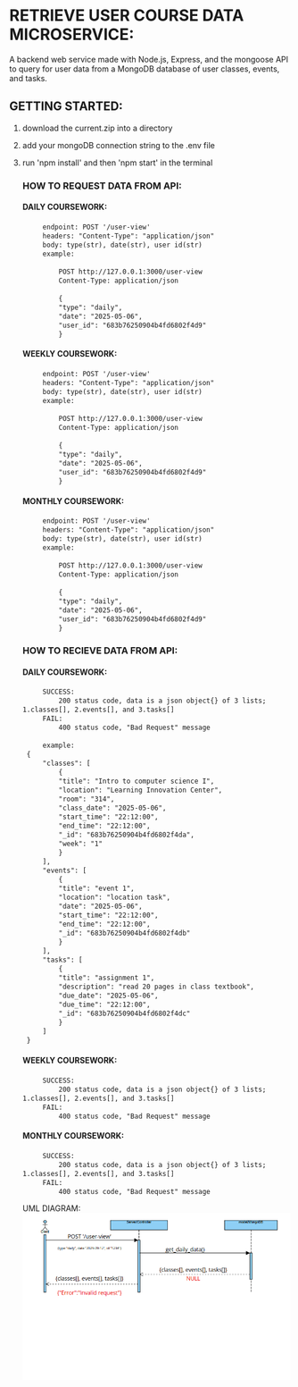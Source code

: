 

# RETRIEVE USER COURSE DATA MICROSERVICE:

A backend web service made with Node.js, Express, and the mongoose API to 
query for user data from a MongoDB database of user classes, events, and tasks.


## GETTING STARTED:

1. download the current.zip into a directory 
2. add your mongoDB connection string to the .env file
3. run 'npm install' and then 'npm start' in the terminal


    ### HOW TO REQUEST DATA FROM API:

   #### DAILY COURSEWORK:
            endpoint: POST '/user-view'
            headers: "Content-Type": "application/json"
            body: type(str), date(str), user id(str)
            example:

                POST http://127.0.0.1:3000/user-view
                Content-Type: application/json

                {
                "type": "daily",
                "date": "2025-05-06",
                "user_id": "683b76250904b4fd6802f4d9"
                }

   #### WEEKLY COURSEWORK:
            endpoint: POST '/user-view'
            headers: "Content-Type": "application/json"
            body: type(str), date(str), user id(str)
            example:

                POST http://127.0.0.1:3000/user-view
                Content-Type: application/json

                {
                "type": "daily",
                "date": "2025-05-06",
                "user_id": "683b76250904b4fd6802f4d9"
                }

   #### MONTHLY COURSEWORK:
            endpoint: POST '/user-view'
            headers: "Content-Type": "application/json"
            body: type(str), date(str), user id(str)
            example:

                POST http://127.0.0.1:3000/user-view
                Content-Type: application/json

                {
                "type": "daily",
                "date": "2025-05-06",
                "user_id": "683b76250904b4fd6802f4d9"
                }



    ### HOW TO RECIEVE DATA FROM API:

   #### DAILY COURSEWORK:

            SUCCESS:
                200 status code, data is a json object{} of 3 lists; 1.classes[], 2.events[], and 3.tasks[]
            FAIL:
                400 status code, "Bad Request" message

            example:
        {
            "classes": [
                {
                "title": "Intro to computer science I",
                "location": "Learning Innovation Center",
                "room": "314",
                "class_date": "2025-05-06",
                "start_time": "22:12:00",
                "end_time": "22:12:00",
                "_id": "683b76250904b4fd6802f4da",
                "week": "1"
                }
            ],
            "events": [
                {
                "title": "event 1",
                "location": "location task",
                "date": "2025-05-06",
                "start_time": "22:12:00",
                "end_time": "22:12:00",
                "_id": "683b76250904b4fd6802f4db"
                }
            ],
            "tasks": [
                {
                "title": "assignment 1",
                "description": "read 20 pages in class textbook",
                "due_date": "2025-05-06",
                "due_time": "22:12:00",
                "_id": "683b76250904b4fd6802f4dc"
                }
            ]
        }

   #### WEEKLY COURSEWORK:

            SUCCESS:
                200 status code, data is a json object{} of 3 lists; 1.classes[], 2.events[], and 3.tasks[]
            FAIL:
                400 status code, "Bad Request" message

   #### MONTHLY COURSEWORK:

            SUCCESS:
                200 status code, data is a json object{} of 3 lists; 1.classes[], 2.events[], and 3.tasks[]
            FAIL:
                400 status code, "Bad Request" message


    UML DIAGRAM:
    ![alt text](image.png)